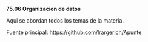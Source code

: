 <b>75.06 Organizacion de datos</b>

Aqui se abordan todos los temas de la materia.

Fuente principal: https://github.com/lrargerich/Apunte
